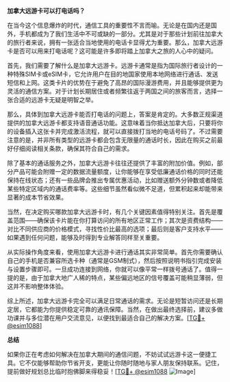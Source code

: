**加拿大远游卡可以打电话吗？**

在当今这个信息爆炸的时代，通信工具的重要性不言而喻。无论是在国内还是国外，手机都成为了我们生活中不可或缺的一部分。尤其是对于那些计划前往加拿大的旅行者来说，拥有一张适合当地使用的电话卡显得尤为重要。那么，加拿大远游卡是否可以用来打电话呢？这可能是许多即将踏上加拿大之旅的人心中的疑问。

首先，我们需要了解什么是加拿大远游卡。远游卡通常是指为国际旅行者设计的一种特殊SIM卡或eSIM卡，它允许用户在目的地国家使用本地网络进行通话、发送短信和上网。这类卡片的优势在于避免了高昂的国际漫游费用，并且能够提供更为灵活的通信方案。对于计划长期居住或者频繁往返于两国之间的旅客而言，选择一张合适的远游卡无疑是明智之举。

那么，具体到加拿大远游卡能否打电话的问题上，答案是肯定的。大多数正规渠道提供的加拿大远游卡都支持语音通话功能。这意味着当你抵达加拿大后，只要将你的设备插入这张卡并完成激活流程，就可以直接拨打当地的电话号码了。不过需要注意的是，并非所有类型的远游卡都会包含无限量的通话时长，因此在购买之前最好仔细阅读相关条款，确保其符合自己的需求。

除了基本的通话服务之外，加拿大远游卡往往还提供了丰富的附加价值。例如，部分产品可能会附赠一定的数据流量额度，让你能够在享受低廉通话价格的同时还能保持在线状态；还有一些品牌会推出专属优惠活动，比如赠送额外分钟数或者降低某些特定区域内的通话费率等。这些细节虽然看似微不足道，但累积起来却能带来显著的成本节省效果。

当然，在决定购买哪款加拿大远游卡时，有几个关键因素值得特别关注。首先是覆盖范围——确保该卡片能在你打算访问的所有地区正常工作；其次是资费结构——对比不同供应商的价格模式，寻找性价比最高的选项；最后则是客户支持水平——如果遇到任何问题，能够及时得到专业解答同样至关重要。

从实际操作角度来看，使用加拿大远游卡进行通话其实非常简单。首先你需要确认自己的手机是否兼容所选卡种（通常是GSM制式），然后按照说明书指引完成安装与设置步骤即可。一旦成功连接到网络，你就可以像平常一样拨号通话了。值得一提的是，由于加拿大地广人稀的特点，某些偏远地区的信号覆盖可能稍显薄弱，但这并不影响整体体验。

综上所述，加拿大远游卡完全可以满足日常通话的需求。无论是短暂访问还是长期定居，它都能为你提供稳定可靠的通讯保障。当然，在做出最终选择前，建议多做功课并与多位潜在用户交流意见，以便找到最适合自己的解决方案。[[TG💪+ @esim1088](https://t.me/s/esim1088)]

**总结**

如果你正在考虑如何解决在加拿大期间的通信问题，不妨试试远游卡这一便捷工具。它不仅能够帮助你节省开支，更能让你随时随地与家人朋友保持联系。记住，提前做好规划总比临时抱佛脚来得稳妥！[[TG💪+ @esim1088](https://t.me/s/esim1088) ![Image](https://i.postimg.cc/4NQfJmqS/Snipaste-2025-05-13-00-14-12.png)]